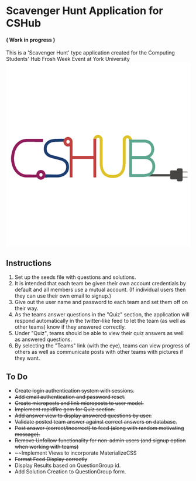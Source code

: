 # Scavenger Hunt Application for CSHub
#### ( Work in progress )
This is a 'Scavenger Hunt' type application created for the Computing Students' Hub Frosh Week Event at York University
![Alt text](https://github.com/phil-a/mod-sample_app/blob/master/app/assets/images/cshub.png)

## Instructions

1. Set up the seeds file with questions and solutions.
2. It is intended that each team be given their own account credentials by default and all members use a mutual account. (If individual users then they can use their own email to signup.)
3. Give out the user name and password to each team and set them off on their way.
4. As the teams answer questions in the "Quiz" section, the application will respond automatically in the twitter-like feed to let the team (as well as other teams) know if they answered correctly.
5. Under "Quiz", teams should be able to view their quiz answers as well as answered questions.
6. By selecting the "Teams" link (with the eye), teams can view progress of others as well as communicate posts with other teams with pictures if they want.

## To Do

* ~~Create login authentication system with sessions.~~
* ~~Add email authentication and password reset.~~
* ~~Create microposts and link microposts to user model.~~
* ~~Implement rapidfire gem for Quiz section.~~
* ~~Add answer view to display answered questions by user.~~
* ~~Validate posted team answer against correct answers on database.~~
* ~~Post answer (correct/incorrect) to feed (along with random motivating message).~~
* ~~Remove Unfollow functionality for non-admin users (and signup option when working with teams)~~
* ~~Implement Views to incorporate MaterializeCSS
* ~~Format Feed Display correctly~~
* Display Results based on QuestionGroup id.
* Add Solution Creation to QuestionGroup form.